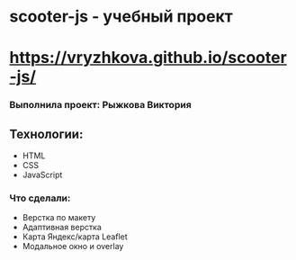 # scooter-js - учебный проект

# https://vryzhkova.github.io/scooter-js/

### Выполнила проект: Рыжкова Виктория

## Технологии:
- HTML
- CSS
- JavaScript

### Что сделали:

- Верстка по макету
- Адаптивная верстка
- Карта Яндекс/карта Leaflet
- Модальное окно и overlay
